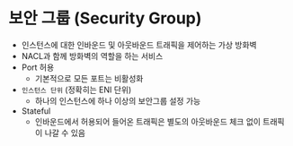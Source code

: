# 보안 그룹 (Security Group)
- 인스턴스에 대한 인바운드 및 아웃바운드 트래픽을 제어하는 가상 방화벽
- NACL과 함께 방화벽의 역할을 하는 서비스
- Port 허용
  - 기본적으로 모든 포트는 비활성화
- `인스턴스 단위` (정확히는 ENI 단위)
  - 하나의 인스턴스에 하나 이상의 보안그룹 설정 가능
- Stateful
  - 인바운드에서 허용되어 들어온 트래픽은 별도의 아웃바운드 체크 없이 트래픽이 나갈 수 있음